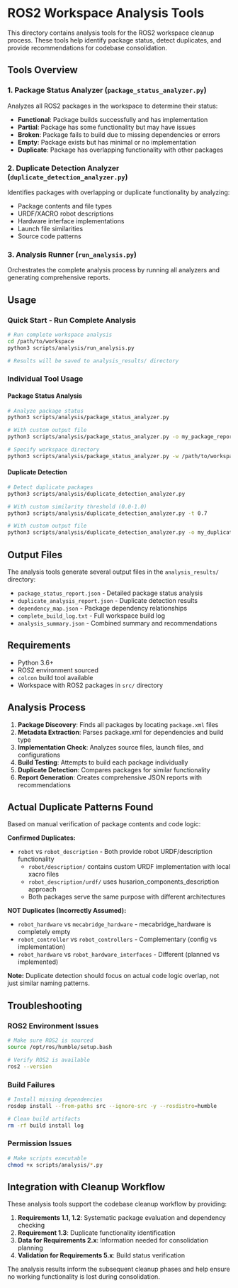 # ROS2 Workspace Analysis Tools

This directory contains analysis tools for the ROS2 workspace cleanup process. These tools help identify package status, detect duplicates, and provide recommendations for codebase consolidation.

## Tools Overview

### 1. Package Status Analyzer (`package_status_analyzer.py`)
Analyzes all ROS2 packages in the workspace to determine their status:
- **Functional**: Package builds successfully and has implementation
- **Partial**: Package has some functionality but may have issues  
- **Broken**: Package fails to build due to missing dependencies or errors
- **Empty**: Package exists but has minimal or no implementation
- **Duplicate**: Package has overlapping functionality with other packages

### 2. Duplicate Detection Analyzer (`duplicate_detection_analyzer.py`)
Identifies packages with overlapping or duplicate functionality by analyzing:
- Package contents and file types
- URDF/XACRO robot descriptions
- Hardware interface implementations
- Launch file similarities
- Source code patterns

### 3. Analysis Runner (`run_analysis.py`)
Orchestrates the complete analysis process by running all analyzers and generating comprehensive reports.

## Usage

### Quick Start - Run Complete Analysis
```bash
# Run complete workspace analysis
cd /path/to/workspace
python3 scripts/analysis/run_analysis.py

# Results will be saved to analysis_results/ directory
```

### Individual Tool Usage

#### Package Status Analysis
```bash
# Analyze package status
python3 scripts/analysis/package_status_analyzer.py

# With custom output file
python3 scripts/analysis/package_status_analyzer.py -o my_package_report.json

# Specify workspace directory
python3 scripts/analysis/package_status_analyzer.py -w /path/to/workspace
```

#### Duplicate Detection
```bash
# Detect duplicate packages
python3 scripts/analysis/duplicate_detection_analyzer.py

# With custom similarity threshold (0.0-1.0)
python3 scripts/analysis/duplicate_detection_analyzer.py -t 0.7

# With custom output file
python3 scripts/analysis/duplicate_detection_analyzer.py -o my_duplicate_report.json
```

## Output Files

The analysis tools generate several output files in the `analysis_results/` directory:

- `package_status_report.json` - Detailed package status analysis
- `duplicate_analysis_report.json` - Duplicate detection results
- `dependency_map.json` - Package dependency relationships
- `complete_build_log.txt` - Full workspace build log
- `analysis_summary.json` - Combined summary and recommendations

## Requirements

- Python 3.6+
- ROS2 environment sourced
- `colcon` build tool available
- Workspace with ROS2 packages in `src/` directory

## Analysis Process

1. **Package Discovery**: Finds all packages by locating `package.xml` files
2. **Metadata Extraction**: Parses package.xml for dependencies and build type
3. **Implementation Check**: Analyzes source files, launch files, and configurations
4. **Build Testing**: Attempts to build each package individually
5. **Duplicate Detection**: Compares packages for similar functionality
6. **Report Generation**: Creates comprehensive JSON reports with recommendations

## Actual Duplicate Patterns Found

Based on manual verification of package contents and code logic:

**Confirmed Duplicates:**
- `robot` vs `robot_description` - Both provide robot URDF/description functionality
  - `robot/description/` contains custom URDF implementation with local xacro files
  - `robot_description/urdf/` uses husarion_components_description approach
  - Both packages serve the same purpose with different architectures

**NOT Duplicates (Incorrectly Assumed):**
- `robot_hardware` vs `mecabridge_hardware` - mecabridge_hardware is completely empty
- `robot_controller` vs `robot_controllers` - Complementary (config vs implementation)
- `robot_hardware` vs `robot_hardware_interfaces` - Different (planned vs implemented)

**Note:** Duplicate detection should focus on actual code logic overlap, not just similar naming patterns.

## Troubleshooting

### ROS2 Environment Issues
```bash
# Make sure ROS2 is sourced
source /opt/ros/humble/setup.bash

# Verify ROS2 is available
ros2 --version
```

### Build Failures
```bash
# Install missing dependencies
rosdep install --from-paths src --ignore-src -y --rosdistro=humble

# Clean build artifacts
rm -rf build install log
```

### Permission Issues
```bash
# Make scripts executable
chmod +x scripts/analysis/*.py
```

## Integration with Cleanup Workflow

These analysis tools support the codebase cleanup workflow by providing:

1. **Requirements 1.1, 1.2**: Systematic package evaluation and dependency checking
2. **Requirement 1.3**: Duplicate functionality identification
3. **Data for Requirements 2.x**: Information needed for consolidation planning
4. **Validation for Requirements 5.x**: Build status verification

The analysis results inform the subsequent cleanup phases and help ensure no working functionality is lost during consolidation.